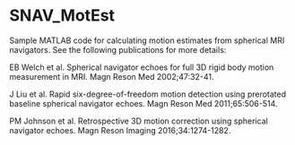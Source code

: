 # SNAV_MotEst
Sample MATLAB code for calculating motion estimates from spherical MRI navigators. See the following publications for more details:

EB Welch et al. Spherical navigator echoes for full 3D rigid body motion measurement in MRI. Magn Reson Med 2002;47:32-41.

J Liu et al. Rapid six-degree-of-freedom motion detection using prerotated baseline spherical navigator echoes. Magn Reson Med 2011;65:506-514.

PM Johnson et al. Retrospective 3D motion correction using spherical navigator echoes. Magn Reson Imaging 2016;34:1274-1282.




